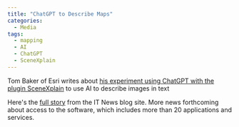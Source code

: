 ```yaml
---
title: "ChatGPT to Describe Maps"
categories:
  - Media
tags:
  - mapping
  - AI
  - ChatGPT
  - SceneXplain
---
```

Tom Baker of Esri writes about <a href="https://community.esri.com/t5/education-blog/using-generative-ai-to-write-a-map-description/ba-p/1311046">his experiment using ChatGPT with the plugin SceneXplain</a> to use AI to describe images in text

Here's the <a href="https://blogs.k-state.edu/it-news/2023/07/13/adobe-creative-cloud-available-for-free-to-faculty-and-staff-aug-1/">full story</a> from the IT News blog site.  More news forthcoming about access to the software, which includes more than 20 applications and services.
